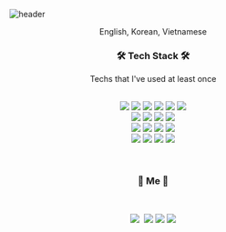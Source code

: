 
![header](https://capsule-render.vercel.app/api?type=waving&color=0:66ff9e,100:7ae9ff&height=300&section=header&text=Seong%20Eun%20Github&fontSize=90&fontColor=fff)

<p align="center">English, Korean, Vietnamese</p>

<h3 align="center">🛠 Tech Stack 🛠</h3>

<p align="center">Techs that I've used at least once</p>

<p align="center">
  <br>
  <img src="https://img.shields.io/badge/HTML-E34F26?style=flat-square&logo=HTML5&logoColor=white"/></a>
  <img src="https://img.shields.io/badge/CSS3-1572B6?style=flat-square&logo=CSS3&logoColor=white"/></a>
  <img src="https://img.shields.io/badge/Sass-CC6699?style=flat-square&logo=Sass&logoColor=white"/></a>
  <img src="https://img.shields.io/badge/PostCSS-DD3A0A?style=flat-square&logo=PostCSS&logoColor=white"/></a>
  <img src="https://img.shields.io/badge/JavaScript-F7DF1E?style=flat-square&logo=JavaScript&logoColor=white&color-white"/></a>
  <img src="https://img.shields.io/badge/React-61DAFB?style=flat-square&logo=React&logoColor=white&color-white"/></a>
  <br>
  <img src="https://img.shields.io/badge/TailwindCSS-06B6D4?style=flat-square&logo=TailwindCSS&logoColor=white"/></a>
  <img src="https://img.shields.io/badge/Svelte-FF3E00?style=flat-square&logo=Svelte&logoColor=white"/></a>
  <img src="https://img.shields.io/badge/Netlify-00C7B7?style=flat-square&logo=Netlify&logoColor=white"/></a>
  <img src="https://img.shields.io/badge/Vite-646CFF?style=flat-square&logo=Vite&logoColor=white"/></a>
  <br>
  <img src="https://img.shields.io/badge/Node.js-339933?style=flat-square&logo=Node.js&logoColor=white"/></a>
  <img src="https://img.shields.io/badge/GitHub-181717?style=flat-square&logo=GitHub&logoColor=white"/></a>
  <img src="https://img.shields.io/badge/Heroku-430098?style=flat-square&logo=Heroku&logoColor=white"/></a>
  <img src="https://img.shields.io/badge/Git-F05032?style=flat-square&logo=Git&logoColor=white"/></a>
  <br>
  <img src="https://img.shields.io/badge/Redux-764ABC?style=flat-square&logo=Redux&logoColor=white"/></a>
  <img src="https://img.shields.io/badge/TypeScript-3178C6?style=flat-square&logo=TypeScript&logoColor=white"/></a>
  <img src="https://img.shields.io/badge/MongoDB-47A248?style=flat-square&logo=MongoDB&logoColor=white"/></a>
  <img src="https://img.shields.io/badge/Git-F05032?style=flat-square&logo=Git&logoColor=white"/></a></a>
  <br>
</p> 
<br>
<h3 align="center"> 🧸 Me 🧸 </h3>
<br>
<p align="center">
  <a href="https://myportfolioblogproject.herokuapp.com/"><img src="https://img.shields.io/badge/Tech%20Blog-11B48A?style=flat-square&logo=Vimeo&logoColor=white&link=https://myportfolioblogproject.herokuapp.com/"/></a>&nbsp
  <a href="https://bvbfd.github.io/Portfolio-Website-ver2.0/"><img src="https://img.shields.io/badge/Profile-0076D6?style=flat-square&logo=Internet Explorer&logoColor=white&link=https://bvbfd.github.io/Portfolio-Website-ver2.0/"/></a>
  <a href="mailto:lsevina126@gmail.com"><img src="https://img.shields.io/badge/Gmail-d14836?style=flat-square&logo=Gmail&logoColor=white&link=lsevina126@gmail.com"/></a>
   <a href="https://blog.naver.com/dltjddms126/"><img src="https://img.shields.io/badge/Naver-03C75A?style=flat-square&logo=Naver&logoColor=white"/></a>
</p>
<br>
